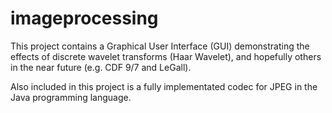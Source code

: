imageprocessing
===============

This project contains a Graphical User Interface (GUI) demonstrating the effects of
discrete wavelet transforms (Haar Wavelet), and hopefully others in the near future
(e.g. CDF 9/7 and LeGall).

Also included in this project is a fully implementated codec for JPEG in the Java
programming language.
